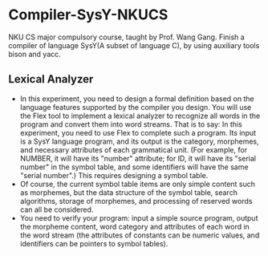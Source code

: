 # Compiler-SysY-NKUCS
NKU CS major compulsory course, taught by Prof. Wang Gang. Finish a compiler of language SysY(A subset of language C), by using auxiliary tools bison and yacc.

## Lexical Analyzer
- In this experiment, you need to design a formal definition based on the language features supported by the compiler you design. You will use the Flex tool to implement a lexical analyzer to recognize all words in the program and convert them into word streams. That is to say: In this experiment, you need to use Flex to complete such a program. Its input is a SysY language program, and its output is the category, morphemes, and necessary attributes of each grammatical unit. (For example, for NUMBER, it will have its "number" attribute; for ID, it will have its "serial number" in the symbol table, and some identifiers will have the same "serial number".) This requires designing a symbol table.
- Of course, the current symbol table items are only simple content such as morphemes, but the data structure of the symbol table, search algorithms, storage of morphemes, and processing of reserved words can all be considered.
- You need to verify your program: input a simple source program, output the morpheme content, word category and attributes of each word in the word stream (the attributes of constants can be numeric values, and identifiers can be pointers to symbol tables).
